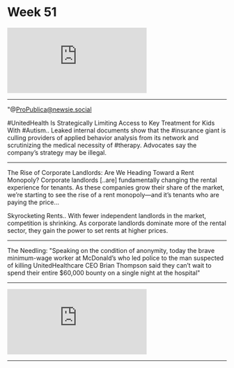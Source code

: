 # Week 51


<iframe width="320" src="https://www.youtube.com/embed/jja4PX6On-Q?start=35&end=60" title="Bernie Sanders: Goldman Sachs pays Hillary Clinton, over $600000 in speaking fees in just 1 year" frameborder="0" allow="accelerometer; autoplay; clipboard-write; encrypted-media; gyroscope; picture-in-picture; web-share" referrerpolicy="strict-origin-when-cross-origin" allowfullscreen></iframe>

---

"@ProPublica@newsie.social

\#UnitedHealth Is Strategically Limiting Access to Key Treatment for
Kids With #Autism.. Leaked internal documents show that the #insurance
giant is culling providers of applied behavior analysis from its
network and scrutinizing the medical necessity of #therapy. Advocates
say the company’s strategy may be illegal.

---

The Rise of Corporate Landlords: Are We Heading Toward a Rent
Monopoly? Corporate landlords [..are] fundamentally changing the
rental experience for tenants. As these companies grow their share of
the market, we’re starting to see the rise of a rent monopoly—and it’s
tenants who are paying the price...

Skyrocketing Rents.. With fewer independent landlords in the market,
competition is shrinking. As corporate landlords dominate more of the
rental sector, they gain the power to set rents at higher prices.

---

The Needling: "Speaking on the condition of anonymity, today the brave
minimum-wage worker at McDonald’s who led police to the man suspected
of killing UnitedHealthcare CEO Brian Thompson said they can’t wait to
spend their entire $60,000 bounty on a single night at the hospital"

---

<iframe width="320" src="https://www.youtube.com/embed/DfK2M-wbIPc?start=219&end=278" title="Monday Morning Podcast 12-9-24 | Bill Burr" frameborder="0" allow="accelerometer; autoplay; clipboard-write; encrypted-media; gyroscope; picture-in-picture; web-share" referrerpolicy="strict-origin-when-cross-origin" allowfullscreen></iframe>

---
